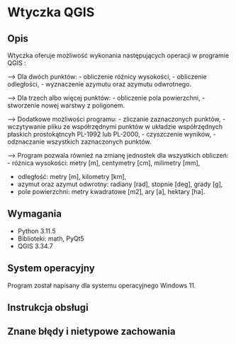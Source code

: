 # Wtyczka QGIS
## Opis
Wtyczka oferuje możliwość wykonania następujących operacji w programie QGIS :

--> Dla dwóch punktów:
	- obliczenie różnicy wysokości,
	- obliczenie odległości,
	- wyznaczenie azymutu oraz azymutu odwrotnego.

--> Dla trzech albo więcej punktów:
	- obliczenie pola powierzchni,
	- stworzenie nowej warstwy z poligonem.

--> Dodatkowe możliwości programu:
	- zliczanie zaznaczonych punktów,
	- wczytywanie pliku ze współrzędnymi punktów w układzie współrzędnych płaskich prostokątncyh PL-1992 lub PL-2000,
	- czyszczenie wyników,
	- odznaczanie wszystkich zaznaczonych punktów.

--> Program pozwala również na zmianę jednostek dla wszystkich obliczeń:
	- różnica wysokości: metry [m], centymetry [cm], milimetry [mm],
- odległość: metry [m], kilometry [km],
- azymut oraz azymut odwrotny: radiany [rad], stopnie [deg], grady [g],
- pole powierzchni: metry kwadratowe [m2], ary [a], hektary [ha].

## Wymagania
- Python 3.11.5
- Biblioteki: math, PyQt5
- QGIS 3.34.7

## System operacyjny
Program został napisany dla systemu operacyjnego Windows 11.

## Instrukcja obsługi

## Znane błędy i nietypowe zachowania

